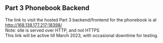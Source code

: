 ## Part 3 Phonebook Backend
The link to visit the hosted Part 3 backend/frontend for the phonebook is at http://168.138.177.217:18398/  
Note: site is served over HTTP, and not HTTPS  
This link will be active till March 2023, with occasional downtime for testing.
